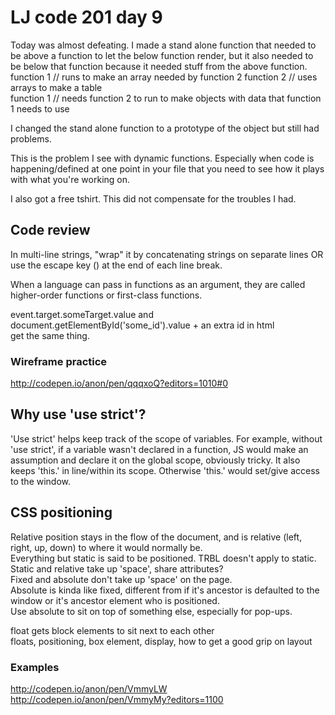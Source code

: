 # LJ code 201 day 9

Today was almost defeating. I made a stand alone function that needed to be above a function to let the below function render, but it also needed to be below that function because it needed stuff from the above function.  
function 1 // runs to make an array needed by function 2
function 2 // uses arrays to make a table  
function 1 // needs function 2 to run to make objects with data that function 1 needs to use  

I changed the stand alone function to a prototype of the object but still had problems.  

This is the problem I see with dynamic functions. Especially when code is happening/defined at one point in your file that you need to see how it plays with what you're working on.  

I also got a free tshirt. This did not compensate for the troubles I had.

## Code review
In multi-line strings, "wrap" it by concatenating strings on separate lines OR use the escape key (\) at the end of each line break.

When a language can pass in functions as an argument, they are called higher-order functions or first-class functions.

event.target.someTarget.value and  
document.getElementById('some_id').value + an extra id in html  
get the same thing.

### Wireframe practice
http://codepen.io/anon/pen/qqqxoQ?editors=1010#0

## Why use 'use strict'?
'Use strict' helps keep track of the scope of variables. For example, without 'use strict', if a variable wasn't declared in a function, JS would make an assumption and declare it on the global scope, obviously tricky. It also keeps 'this.' in line/within its scope. Otherwise 'this.' would set/give access to the window.

## CSS positioning
Relative position stays in the flow of the document, and is relative (left, right, up, down) to where it would normally be.  
Everything but static is said to be positioned. TRBL doesn't apply to static.  
Static and relative take up 'space', share attributes?  
Fixed and absolute don't take up 'space' on the page.  
Absolute is kinda like fixed, different from if it's ancestor is defaulted to the window or it's ancestor element who is positioned.  
Use absolute to sit on top of something else, especially for pop-ups.  

float gets block elements to sit next to each other  
floats, positioning, box element, display, how to get a good grip on layout  

### Examples
http://codepen.io/anon/pen/VmmyLW
http://codepen.io/anon/pen/VmmyMy?editors=1100
